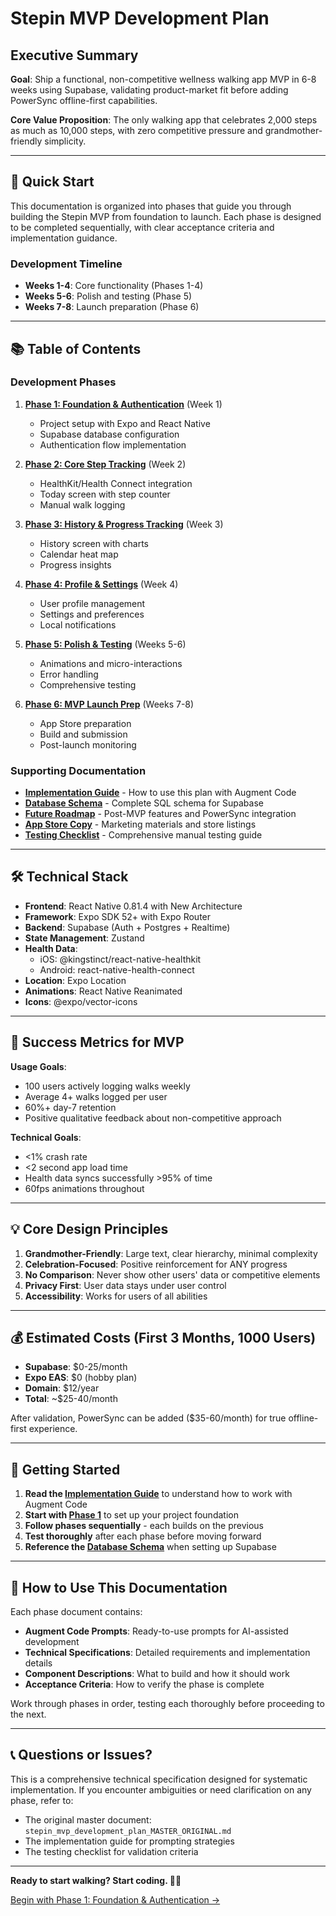 # Stepin MVP Development Plan

## Executive Summary

**Goal**: Ship a functional, non-competitive wellness walking app MVP in 6-8 weeks using Supabase, validating product-market fit before adding PowerSync offline-first capabilities.

**Core Value Proposition**: The only walking app that celebrates 2,000 steps as much as 10,000 steps, with zero competitive pressure and grandmother-friendly simplicity.

---

## 🚀 Quick Start

This documentation is organized into phases that guide you through building the Stepin MVP from foundation to launch. Each phase is designed to be completed sequentially, with clear acceptance criteria and implementation guidance.

### Development Timeline
- **Weeks 1-4**: Core functionality (Phases 1-4)
- **Weeks 5-6**: Polish and testing (Phase 5)
- **Weeks 7-8**: Launch preparation (Phase 6)

---

## 📚 Table of Contents

### Development Phases

1. **[Phase 1: Foundation & Authentication](phase-1-foundation-auth.md)** (Week 1)
   - Project setup with Expo and React Native
   - Supabase database configuration
   - Authentication flow implementation

2. **[Phase 2: Core Step Tracking](phase-2-step-tracking.md)** (Week 2)
   - HealthKit/Health Connect integration
   - Today screen with step counter
   - Manual walk logging

3. **[Phase 3: History & Progress Tracking](phase-3-history-progress.md)** (Week 3)
   - History screen with charts
   - Calendar heat map
   - Progress insights

4. **[Phase 4: Profile & Settings](phase-4-profile-settings.md)** (Week 4)
   - User profile management
   - Settings and preferences
   - Local notifications

5. **[Phase 5: Polish & Testing](phase-5-polish-testing.md)** (Weeks 5-6)
   - Animations and micro-interactions
   - Error handling
   - Comprehensive testing

6. **[Phase 6: MVP Launch Prep](phase-6-launch-prep.md)** (Weeks 7-8)
   - App Store preparation
   - Build and submission
   - Post-launch monitoring

### Supporting Documentation

- **[Implementation Guide](implementation-guide.md)** - How to use this plan with Augment Code
- **[Database Schema](database-schema.sql)** - Complete SQL schema for Supabase
- **[Future Roadmap](future-roadmap.md)** - Post-MVP features and PowerSync integration
- **[App Store Copy](store-assets/app-store-copy.md)** - Marketing materials and store listings
- **[Testing Checklist](testing/testing-checklist.md)** - Comprehensive manual testing guide

---

## 🛠 Technical Stack

- **Frontend**: React Native 0.81.4 with New Architecture
- **Framework**: Expo SDK 52+ with Expo Router
- **Backend**: Supabase (Auth + Postgres + Realtime)
- **State Management**: Zustand
- **Health Data**: 
  - iOS: @kingstinct/react-native-healthkit
  - Android: react-native-health-connect
- **Location**: Expo Location
- **Animations**: React Native Reanimated
- **Icons**: @expo/vector-icons

---

## 🎯 Success Metrics for MVP

**Usage Goals**:
- 100 users actively logging walks weekly
- Average 4+ walks logged per user
- 60%+ day-7 retention
- Positive qualitative feedback about non-competitive approach

**Technical Goals**:
- <1% crash rate
- <2 second app load time
- Health data syncs successfully >95% of time
- 60fps animations throughout

---

## 💡 Core Design Principles

1. **Grandmother-Friendly**: Large text, clear hierarchy, minimal complexity
2. **Celebration-Focused**: Positive reinforcement for ANY progress
3. **No Comparison**: Never show other users' data or competitive elements
4. **Privacy First**: User data stays under user control
5. **Accessibility**: Works for users of all abilities

---

## 💰 Estimated Costs (First 3 Months, 1000 Users)

- **Supabase**: $0-25/month
- **Expo EAS**: $0 (hobby plan)
- **Domain**: $12/year
- **Total**: ~$25-40/month

After validation, PowerSync can be added ($35-60/month) for true offline-first experience.

---

## 🏁 Getting Started

1. **Read the [Implementation Guide](implementation-guide.md)** to understand how to work with Augment Code
2. **Start with [Phase 1](phase-1-foundation-auth.md)** to set up your project foundation
3. **Follow phases sequentially** - each builds on the previous
4. **Test thoroughly** after each phase before moving forward
5. **Reference the [Database Schema](database-schema.sql)** when setting up Supabase

---

## 📖 How to Use This Documentation

Each phase document contains:
- **Augment Code Prompts**: Ready-to-use prompts for AI-assisted development
- **Technical Specifications**: Detailed requirements and implementation details
- **Component Descriptions**: What to build and how it should work
- **Acceptance Criteria**: How to verify the phase is complete

Work through phases in order, testing each thoroughly before proceeding to the next.

---

## 📞 Questions or Issues?

This is a comprehensive technical specification designed for systematic implementation. If you encounter ambiguities or need clarification on any phase, refer to:
- The original master document: `stepin_mvp_development_plan_MASTER_ORIGINAL.md`
- The implementation guide for prompting strategies
- The testing checklist for validation criteria

---

**Ready to start walking? Start coding. 🚶‍♀️**

[Begin with Phase 1: Foundation & Authentication →](phase-1-foundation-auth.md)

